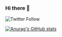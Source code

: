 ### Hi there 👋

![Twitter Follow](https://img.shields.io/twitter/follow/hyperdb?style=social)

[![Anurag's GitHub stats](https://github-readme-stats.vercel.app/api?username=hyperdb&theme=radical)](https://github.com/anuraghazra/github-readme-stats)
